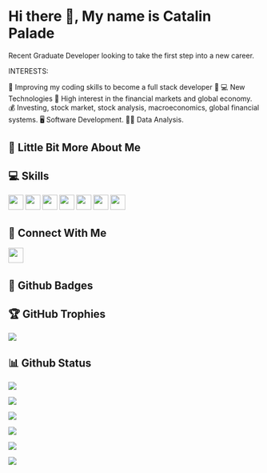 # Hi there 👋, My name is Catalin Palade

Recent Graduate Developer looking to take the first step into a new career.

INTERESTS:

🤩 Improving my coding skills to become a full stack developer 🤩
💻 New Technologies
💸 High interest in the financial markets and global economy.
💰 Investing, stock market, stock analysis, macroeconomics, global financial systems.
🖥 Software Development.
👨‍🏫 Data Analysis.

## 💫 Little Bit More About Me

## 💻 Skills
<p>
<img src="https://img.shields.io/badge/python-3670A0?style=for-the-badge&logo=python&logoColor=ffdd54" style="margin-bottom: 4px;" height="30px">
<img src="https://img.shields.io/badge/javascript-%23323330.svg?style=for-the-badge&logo=javascript&logoColor=%23F7DF1E" style="margin-bottom: 4px;" height="30px">
<img src="https://img.shields.io/badge/html5-%23E34F26.svg?style=for-the-badge&logo=html5&logoColor=white" style="margin-bottom: 4px;" height="30px">
<img src="https://img.shields.io/badge/css3-%231572B6.svg?style=for-the-badge&logo=css3&logoColor=white" style="margin-bottom: 4px;" height="30px">
<img src="https://img.shields.io/badge/bootstrap-%23563D7C.svg?style=for-the-badge&logo=bootstrap&logoColor=white" style="margin-bottom: 4px;" height="30px">
<img src="https://img.shields.io/badge/flask-%23000.svg?style=for-the-badge&logo=flask&logoColor=white" style="margin-bottom: 4px;" height="30px">
<img src="https://img.shields.io/badge/git-%23F05033.svg?style=for-the-badge&logo=git&logoColor=white" style="margin-bottom: 4px;" height="30px">
</p>

## 👥 Connect With Me
<p>
<a href="https://www.instagram.com/Patalin.py"><img src="https://img.shields.io/badge/Instagram-%23E4405F.svg?style=for-the-badge&logo=Instagram&logoColor=white" style="margin-bottom: 4px;" height="30px" target="_blank"></a>
</p>

## 🌟 Github Badges
<p>
</p>

## 🏆 GitHub Trophies

<p><img src="https://github-profile-trophy.vercel.app/?username=Patalin">
</p>

## 📊 Github Status

<p><img src="https://activity-graph.herokuapp.com/graph?username=Patalin"><p>

<p><img src="https://github-readme-stats.vercel.app/api?username=Patalin&show_icons=true"><p>

<p><img src="https://github-readme-stats.vercel.app/api/top-langs/?username=Patalin&layout=compact"><p>

<p><img src="https://metrics.lecoq.io/Patalin"><p>

<p><img src="https://github-readme-streak-stats.herokuapp.com/?user=Patalin"><p>

<p><img src="https://visitcount.itsvg.in/api?id=Patalin&label=Profile%20Views&color=12&icon=5&pretty=true"><p>
